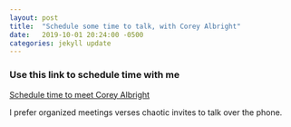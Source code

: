 ```yaml
---
layout: post
title:  "Schedule some time to talk, with Corey Albright"
date:   2019-10-01 20:24:00 -0500
categories: jekyll update
---
```



### Use this link to schedule time with me


[Schedule time to meet Corey Albright](https://calendly.com/coreymalbright)

I prefer organized meetings verses chaotic invites to talk over the phone.  
